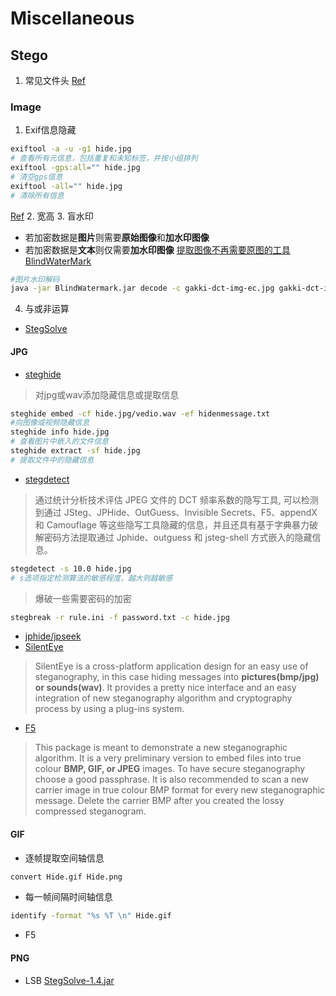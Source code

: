 

 

# Miscellaneous

## Stego

1.   常见文件头
[Ref](https://www.garykessler.net/library/file_sigs.html)

### Image
1. Exif信息隐藏
``` bash
exiftool -a -u -g1 hide.jpg
# 查看所有元信息，包括重复和未知标签，并按小组排列
exiftool -gps:all="" hide.jpg
# 清空gps信息
exiftool -all="" hide.jpg
# 清除所有信息
```
[Ref](https://blog.csdn.net/weixin_34393428/article/details/88679127)
2. 宽高
3. 盲水印
+ 若加密数据是**图片**则需要**原始图像**和**加水印图像**
+ 若加密数据是**文本**则仅需要**加水印图像**
[提取图像不再需要原图的工具BlindWaterMark](https://github.com/ww23/BlindWatermark)
``` bash
#图片水印解码
java -jar BlindWatermark.jar decode -c gakki-dct-img-ec.jpg gakki-dct-img-dc.jpg
```
4. 与或非运算
+ [StegSolve](StegSolve-1.4.jar) 
#### JPG
+ [steghide](http://steghide.sourceforge.net/download.php)
> 对jpg或wav添加隐藏信息或提取信息
``` bash
steghide embed -cf hide.jpg/vedio.wav -ef hidenmessage.txt
#向图像或视频隐藏信息
steghide info hide.jpg
# 查看图片中嵌入的文件信息
steghide extract -sf hide.jpg
# 提取文件中的隐藏信息
```
+ [stegdetect](stegdetect0.4.zip) 
> 通过统计分析技术评估 JPEG 文件的 DCT 频率系数的隐写工具, 可以检测到通过 JSteg、JPHide、OutGuess、Invisible Secrets、F5、appendX 和 Camouflage 等这些隐写工具隐藏的信息，并且还具有基于字典暴力破解密码方法提取通过 Jphide、outguess 和 jsteg-shell 方式嵌入的隐藏信息。
``` bash
stegdetect -s 10.0 hide.jpg
# s选项指定检测算法的敏感程度，越大则越敏感
```
> 爆破一些需要密码的加密
```bash
stegbreak -r rule.ini -f password.txt -c hide.jpg
```
+ [jphide/jpseek](jphide.zip) 
+ [SilentEye](silenteye-0.4.1.zip) 

>   SilentEye is a cross-platform application design for an easy use of steganography, in this case hiding messages into **pictures(bmp/jpg) or sounds(wav)**. It provides a pretty nice interface and an easy integration of new steganography algorithm and cryptography process by using a plug-ins system.

+ [F5](https://github.com/matthewgao/F5-steganography)
> This package is meant to demonstrate a new steganographic algorithm. It is a very preliminary version to embed files into true colour **BMP, GIF, or JPEG** images. To have secure steganography choose a good passphrase. It is also recommended to scan a new carrier image in true colour BMP format for every new steganographic message. Delete the carrier BMP after you created the lossy compressed steganogram.
#### GIF

+   逐帧提取空间轴信息
``` bash
convert Hide.gif Hide.png
```
+   每一帧间隔时间轴信息
``` bash
identify -format "%s %T \n" Hide.gif
```
+ F5
#### PNG
+ LSB
[StegSolve-1.4.jar](StegSolve-1.4.jar) 